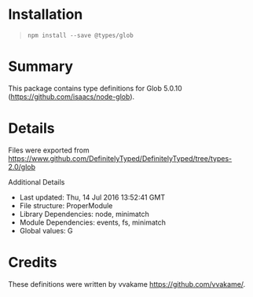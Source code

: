 # Installation
> `npm install --save @types/glob`

# Summary
This package contains type definitions for Glob 5.0.10 (https://github.com/isaacs/node-glob).

# Details
Files were exported from https://www.github.com/DefinitelyTyped/DefinitelyTyped/tree/types-2.0/glob

Additional Details
 * Last updated: Thu, 14 Jul 2016 13:52:41 GMT
 * File structure: ProperModule
 * Library Dependencies: node, minimatch
 * Module Dependencies: events, fs, minimatch
 * Global values: G

# Credits
These definitions were written by vvakame <https://github.com/vvakame/>.
